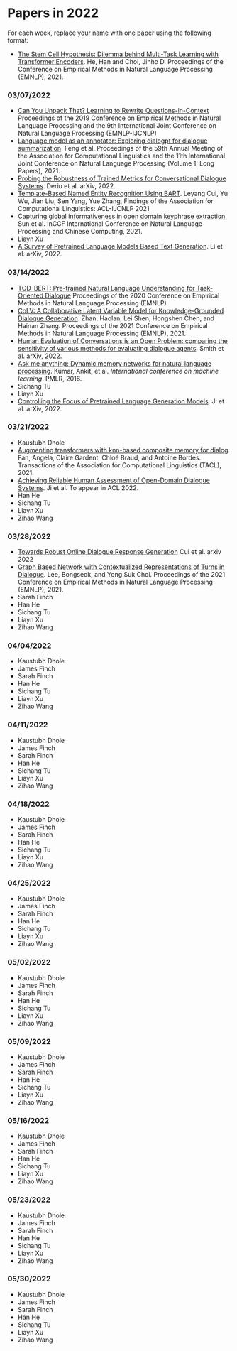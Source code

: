# Papers in 2022

For each week, replace your name with one paper using the following format:

* [The Stem Cell Hypothesis: Dilemma behind Multi-Task Learning with Transformer Encoders](https://aclanthology.org/2020.iwpt-1.19/). He, Han and Choi, Jinho D. Proceedings of the Conference on Empirical Methods in Natural Language Processing (EMNLP), 2021.


### 03/07/2022

* [Can You Unpack That? Learning to Rewrite Questions-in-Context](https://aclanthology.org/D19-1605.pdf) Proceedings of the 2019 Conference on Empirical Methods in Natural Language Processing and the 9th International Joint Conference on Natural Language Processing (EMNLP-IJCNLP)
* [Language model as an annotator: Exploring dialogpt for dialogue summarization](https://aclanthology.org/2021.acl-long.117.pdf). Feng et al. Proceedings of the 59th Annual Meeting of the Association for Computational Linguistics and the 11th International Joint Conference on Natural Language Processing (Volume 1: Long Papers), 2021.
* [Probing the Robustness of Trained Metrics for Conversational Dialogue Systems](https://arxiv.org/abs/2202.13887). Deriu et al. arXiv, 2022.
* [Template-Based Named Entity Recognition Using BART](https://arxiv.org/pdf/2106.01760.pdf). Leyang Cui, Yu Wu, Jian Liu, Sen Yang, Yue Zhang, Findings of the Association for Computational Linguistics: ACL-IJCNLP 2021
* [Capturing global informativeness in open domain keyphrase extraction](https://arxiv.org/abs/2004.13639). Sun et al. InCCF International Conference on Natural Language Processing and Chinese Computing, 2021.
* Liayn Xu
* [A Survey of Pretrained Language Models Based Text Generation](https://arxiv.org/pdf/2201.05273.pdf). Li et al. arXiv, 2022.

### 03/14/2022

* [TOD-BERT: Pre-trained Natural Language Understanding for Task-Oriented Dialogue](https://aclanthology.org/2020.emnlp-main.66.pdf) Proceedings of the 2020 Conference on Empirical Methods in Natural Language Processing (EMNLP)
* [CoLV: A Collaborative Latent Variable Model for Knowledge-Grounded Dialogue Generation](https://aclanthology.org/2021.emnlp-main.172.pdf). Zhan, Haolan, Lei Shen, Hongshen Chen, and Hainan Zhang. Proceedings of the 2021 Conference on Empirical Methods in Natural Language Processing (EMNLP), 2021.
* [Human Evaluation of Conversations is an Open Problem: comparing the sensitivity of various methods for evaluating dialogue agents](https://arxiv.org/pdf/2201.04723.pdf). Smith et al. arXiv, 2022.
* [Ask me anything: Dynamic memory networks for natural language processing](https://arxiv.org/pdf/1506.07285.pdf). Kumar, Ankit, et al. *International conference on machine learning*. PMLR, 2016.
* Sichang Tu
* Liayn Xu
* [Controlling the Focus of Pretrained Language Generation Models](https://arxiv.org/pdf/2203.01146.pdf). Ji et al. arXiv, 2022.

### 03/21/2022

* Kaustubh Dhole
* [Augmenting transformers with knn-based composite memory for dialog](https://aclanthology.org/2021.tacl-1.6.pdf). Fan, Angela, Claire Gardent, Chloé Braud, and Antoine Bordes. Transactions of the Association for Computational Linguistics (TACL), 2021.
* [Achieving Reliable Human Assessment of Open-Domain Dialogue Systems](https://arxiv.org/pdf/2203.05899.pdf). Ji et al. To appear in ACL 2022.
* Han He
* Sichang Tu
* Liayn Xu
* Zihao Wang

### 03/28/2022

* [Towards Robust Online Dialogue Response Generation](https://arxiv.org/pdf/2203.03168.pdf) Cui et al. arxiv 2022
* [Graph Based Network with Contextualized Representations of Turns in Dialogue](https://aclanthology.org/2021.emnlp-main.36.pdf). Lee, Bongseok, and Yong Suk Choi. Proceedings of the 2021 Conference on Empirical Methods in Natural Language Processing (EMNLP), 2021.
* Sarah Finch
* Han He
* Sichang Tu
* Liayn Xu
* Zihao Wang

### 04/04/2022

* Kaustubh Dhole
* James Finch
* Sarah Finch
* Han He
* Sichang Tu
* Liayn Xu
* Zihao Wang

### 04/11/2022

* Kaustubh Dhole
* James Finch
* Sarah Finch
* Han He
* Sichang Tu
* Liayn Xu
* Zihao Wang

### 04/18/2022

* Kaustubh Dhole
* James Finch
* Sarah Finch
* Han He
* Sichang Tu
* Liayn Xu
* Zihao Wang

### 04/25/2022

* Kaustubh Dhole
* James Finch
* Sarah Finch
* Han He
* Sichang Tu
* Liayn Xu
* Zihao Wang

### 05/02/2022

* Kaustubh Dhole
* James Finch
* Sarah Finch
* Han He
* Sichang Tu
* Liayn Xu
* Zihao Wang

### 05/09/2022

* Kaustubh Dhole
* James Finch
* Sarah Finch
* Han He
* Sichang Tu
* Liayn Xu
* Zihao Wang

### 05/16/2022

* Kaustubh Dhole
* James Finch
* Sarah Finch
* Han He
* Sichang Tu
* Liayn Xu
* Zihao Wang

### 05/23/2022

* Kaustubh Dhole
* James Finch
* Sarah Finch
* Han He
* Sichang Tu
* Liayn Xu
* Zihao Wang

### 05/30/2022

* Kaustubh Dhole
* James Finch
* Sarah Finch
* Han He
* Sichang Tu
* Liayn Xu
* Zihao Wang

